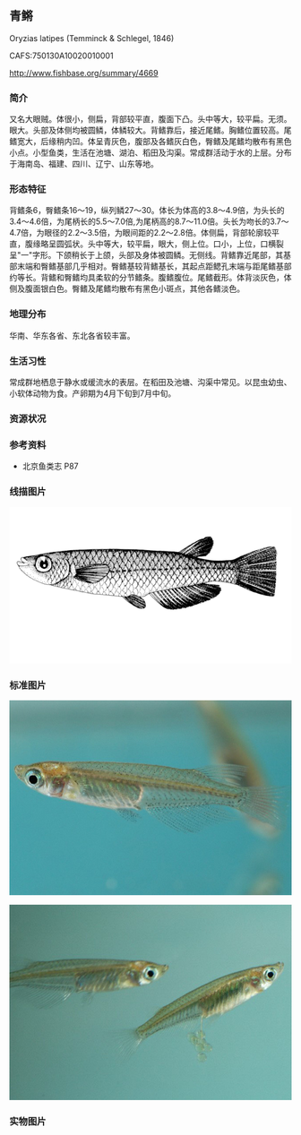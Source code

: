 ## 青鳉

Oryzias latipes  (Temminck & Schlegel, 1846)

CAFS:750130A10020010001

<http://www.fishbase.org/summary/4669>

### 简介

又名大眼贼。体很小，侧扁，背部较平直，腹面下凸。头中等大，较平扁。无须。眼大。头部及体侧均被圆鳞，体鳞较大。背鳍靠后，接近尾鳍。胸鳍位置较高。尾鳍宽大，后缘稍内凹。体呈青灰色，腹部及各鳍灰白色，臀鳍及尾鳍均散布有黑色小点。小型鱼类，生活在池塘、湖泊、稻田及沟渠。常成群活动于水的上层。分布于海南岛、福建、四川、辽宁、山东等地。

### 形态特征

背鳍条6，臀鳍条16～19，纵列鳞27～30。体长为体高的3.8～4.9倍，为头长的3.4～4.6倍，为尾柄长的5.5～7.0倍,为尾柄高的8.7～11.0倍。头长为吻长的3.7～4.7倍，为眼径的2.2～3.5倍，为眼间距的2.2～2.8倍。体侧扁，背部轮廓较平直，腹缘略呈圆弧状。头中等大，较平扁，眼大，侧上位。口小，上位，口横裂呈"一"字形。下颌稍长于上颌，头部及身体被圆鳞。无侧线。背鳍靠近尾部，其基部末端和臀鳍基部几乎相对。臀鳍基较背鳍基长，其起点距鳃孔末端与距尾鳍基部约等长。背鳍和臀鳍均具柔软的分节鳍条。腹鳍腹位。尾鳍截形。体背淡灰色，体侧及腹面银白色。臀鳍及尾鳍均散布有黑色小斑点，其他各鳍淡色。

### 地理分布

华南、华东各省、东北各省较丰富。

### 生活习性

常成群地栖息于静水或缓流水的表层。在稻田及池塘、沟渠中常见。以昆虫幼虫、小软体动物为食。产卵期为4月下旬到7月中旬。

### 资源状况

### 参考资料

- 北京鱼类志 P87

### 线描图片

![图片](photos/青鳉.gif)

### 标准图片

![图片](photos/青鳉A.jpg)

![图片](photos/青鳉B.jpg)

### 实物图片

